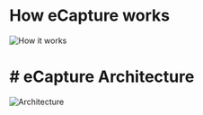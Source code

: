# How eCapture works

![How it works](/assets/how-ecapture-works.png)

# # eCapture Architecture
![Architecture](/assets/ecapture-architecture.png)